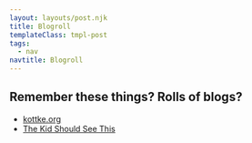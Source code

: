 ```yaml
---
layout: layouts/post.njk
title: Blogroll
templateClass: tmpl-post
tags:
  - nav
navtitle: Blogroll
---
```


## Remember these things? Rolls of blogs?

- [kottke.org](https://kottke.org)
- [The Kid Should See This](http://thekidshouldseethis.com/)
